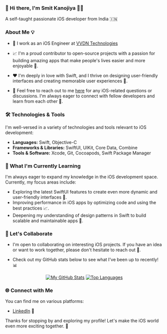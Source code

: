 ### 👋 Hi there, I'm Smit Kanojiya 👨‍💻

A self-taught passionate iOS developer from India 🇮🇳

### About Me 💡

- 💼 I work as an iOS Engineer at [VVDN Technologies](https://www.vvdntech.com/)

- 📈 I'm a proud contributor to open-source projects with a passion for building amazing apps that make people's lives easier and more enjoyable 🚀.

- ❤️ I'm deeply in love with Swift, and I thrive on designing user-friendly interfaces and creating memorable user experiences 🎨.

- 💬 Feel free to reach out to me [here](https://github.com/kanojiyasmit/kanojiyasmit/issues) for any iOS-related questions or discussions. I'm always eager to connect with fellow developers and learn from each other 🤝.

### 🛠️ Technologies & Tools 

I'm well-versed in a variety of technologies and tools relevant to iOS development:

- **Languages:** Swift, Objective-C 
- **Frameworks & Libraries:** SwiftUI, UIKit, Core Data, Combine 
- **Tools & Software:** Xcode, Git, Cocoapods, Swift Package Manager 

### 🌱 What I'm Currently Learning

I'm always eager to expand my knowledge in the iOS development space. Currently, my focus areas include:

- Exploring the latest SwiftUI features to create even more dynamic and user-friendly interfaces 🚀.
- Improving performance in iOS apps by optimizing code and using the best practices 📈.
- Deepening my understanding of design patterns in Swift to build scalable and maintainable apps 🧠.

### 🚀 Let's Collaborate 

- I'm open to collaborating on interesting iOS projects. If you have an idea or want to work together, please don't hesitate to reach out 🚀.

- Check out my GitHub stats below to see what I've been up to recently! 📊

<div align="center">
  <a href="https://github.com/kanojiyasmit/github-readme-stats"><img align="center" src="https://github-readme-stats.vercel.app/api?username=kanojiyasmit&show_icons=true&include_all_commits=true&theme=buefy&hide_border=true" alt="My GitHub Stats" /></a>
  <a href="https://github.com/kanojiyasmit/github-readme-stats"><img align="center" src="https://github-readme-stats.vercel.app/api/top-langs/?username=kanojiyasmit&layout=compact&theme=buefy&hide_border=true" alt="Top Languages" /></a>
</div>

### 🌐 Connect with Me 

You can find me on various platforms:

- [LinkedIn](https://www.linkedin.com/in/kanojiyasmit) 🔗

Thanks for stopping by and exploring my profile! Let's make the iOS world even more exciting together. 🚀
